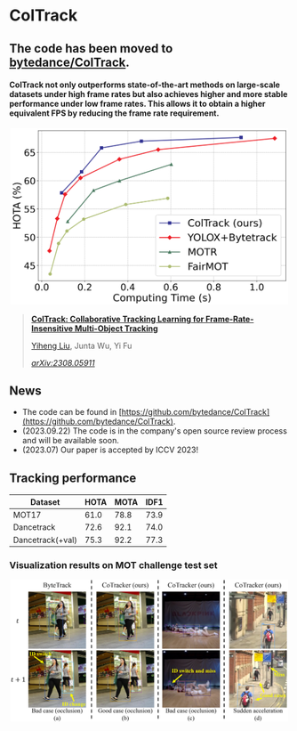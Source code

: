 # ColTrack

## The code has been moved to [bytedance/ColTrack](https://github.com/bytedance/ColTrack).

#### ColTrack not only outperforms state-of-the-art methods on large-scale datasets under high frame rates but also achieves higher and more stable performance under low frame rates. This allows it to obtain a higher equivalent FPS by reducing the frame rate requirement.

<p align="center"><img src="figures/eq_fps.png" width="500"/></p>

> [**ColTrack: Collaborative Tracking Learning for Frame-Rate-Insensitive Multi-Object Tracking**](https://arxiv.org/abs/2308.05911)
> 
> [Yiheng Liu](https://yolomax.com/), Junta Wu, Yi Fu
> 
> *[arXiv:2308.05911](https://arxiv.org/abs/2308.05911)*


## News
* The code can be found in [https://github.com/bytedance/ColTrack](https://github.com/bytedance/ColTrack).
* (2023.09.22) The code is in the company's open source review process and will be available soon. 
* (2023.07) Our paper is accepted by ICCV 2023!

## Tracking performance
| Dataset    |  HOTA | MOTA | IDF1 |
|------------|-------|------|------|
|MOT17       | 61.0 | 78.8 | 73.9 | 
|Dancetrack  | 72.6 | 92.1 | 74.0 | 
|Dancetrack(+val)  | 75.3 | 92.2 | 77.3 | 

### Visualization results on MOT challenge test set
<p align="center"><img src="figures/compare.png" width="500"/></p>